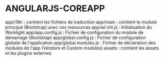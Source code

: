 # ANGULARJS-COREAPP

app/i18n : contient les fichiers de traduction
app/main : contient le module principal (Bootstrap) avec ces ressources
app/wl.init.js : Initialisation du Worklight
app/app.config.js : Fichier de configuration du module de démarrage (Bootstrap)
app/global.config.js : Fichier de configuration globale de l'application
app/global.modules.js : Fichier de déclaration des modules de l'app (Vendors et Custom modules)
assets : contient les assets et les plugins externes
